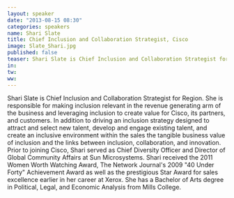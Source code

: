 ```yaml
---
layout: speaker
date: "2013-08-15 08:30"
categories: speakers
name: Shari Slate
title: Chief Inclusion and Collaboration Strategist, Cisco
image: Slate_Shari.jpg
published: false
teaser: Shari Slate is Chief Inclusion and Collaboration Strategist for Region. She is responsible for making inclusion relevant in the revenue generating arm of the business and leveraging inclusion to create value for Cisco, its partners, and customers.
in:
tw:
ww: 
---
```

Shari Slate is Chief Inclusion and Collaboration Strategist for Region.
She is responsible for making inclusion relevant in the revenue generating arm of the
business and leveraging inclusion to create value for Cisco, its partners, and customers.
In addition to driving an inclusion strategy designed to attract and select new talent,
develop and engage existing talent, and create an inclusive environment within the sales
the tangible business value of inclusion and the links between inclusion, collaboration, and innovation.
Prior to joining Cisco, Shari served as Chief Diversity Officer and Director of Global
Community Affairs at Sun Microsystems. Shari received the 2011 Women Worth
Watching Award, The Network Journal's 2009 "40 Under Forty" Achievement Award as
well as the prestigious Star Award for sales excellence earlier in her career at Xerox. She has a Bachelor of Arts degree in Political, Legal, and Economic Analysis from Mills
College.